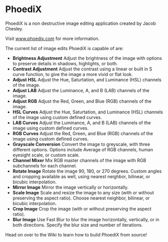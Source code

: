 # PhoediX #
PhoediX is a non destructive image editing application created by Jacob Chesley.

Visit www.phoedix.com for more information.

The current list of image edits PhoediX is capable of are:

* **Brightness Adjustment** Adjust the brightness of the image with options to preserve details in shadows, highlights, or both.
* **Contrast Adjustment** Adjust the contrast using a linear or built in S curve function, to give the image a more vivid or flat look.
* **Adjust HSL** Adjust the Hue, Saturtation, and Luminance (HSL) channels of the image.
* **Adjust LAB** Adjust the Luminance, A, and B (LAB) channels of the image.
* **Adjust RGB** Adjust the Red, Green, and Blue (RGB) channels of the image.
* **HSL Curves** Adjust the Hue, Saturtation, and Luminance (HSL) channels of the image using custom defined curves.
* **LAB Curves** Adjust the Luminance, A, and B (LAB) channels of the image using custom defined curves.
* **RGB Curves** Adjust the Red, Green, and Blue (RGB) channels of the image using custom defined curves.
* **Grayscale Conversion** Convert the image to greyscale, with three different options. Options include Average of RGB channels, human eyesight scale, or custom scale.
* **Channel Mixer** Mix RGB master channels of the image with RGB subchannels for each channel.
* **Rotate Image** 	Rotate the image 90, 180, or 270 degrees. Custom angles and cropping available as well, using nearest neighbor, bilinear, or bicubic interpolation.
* **Mirror Image** 	Mirror the image vertically or horizontally.
* **Scale Image** Scale and resize the image to any size (with or without preserving the aspect ratio).  Choose nearest neighbor, bilinear, or bicubic interpolation.
* **Crop Image** Crop the image (with or without preserving the aspect ratio).
* **Blur Image** Use Fast Blur to blur the image horizontally, vertically, or in both directions. Specify the blur size and number of iterations.

Head on over to the Wiki to learn how to build PhoediX from source!